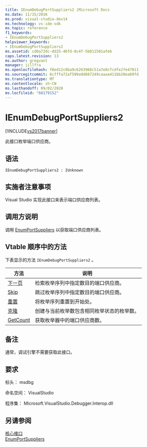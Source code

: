 ```yaml
---
title: IEnumDebugPortSuppliers2 |Microsoft Docs
ms.date: 11/15/2016
ms.prod: visual-studio-dev14
ms.technology: vs-ide-sdk
ms.topic: reference
f1_keywords:
- IEnumDebugPortSuppliers2
helpviewer_keywords:
- IEnumDebugPortSuppliers2
ms.assetid: cd0a73dc-dd25-46fd-8c4f-5b011501afeb
caps.latest.revision: 13
ms.author: gregvanl
manager: jillfra
ms.openlocfilehash: f8ed12c0ba9c6263968c51a7e8cfcdfe2fe47011
ms.sourcegitcommit: 6cfffa72af599a9d667249caaaa411bb28ea69fd
ms.translationtype: MT
ms.contentlocale: zh-CN
ms.lasthandoff: 09/02/2020
ms.locfileid: "68179152"
---
```

# <a name="ienumdebugportsuppliers2"></a>IEnumDebugPortSuppliers2
[!INCLUDE[vs2017banner](../../../includes/vs2017banner.md)]

此接口枚举端口供应商。  
  
## <a name="syntax"></a>语法  
  
```  
IEnumDebugPortSuppliers2 : IUnknown  
```  
  
## <a name="notes-for-implementers"></a>实施者注意事项  
 Visual Studio 实现此接口来表示端口供应商列表。  
  
## <a name="notes-for-callers"></a>调用方说明  
 调用 [EnumPortSuppliers](../../../extensibility/debugger/reference/idebugcoreserver2-enumportsuppliers.md) 以获取端口供应商列表。  
  
## <a name="methods-in-vtable-order"></a>Vtable 顺序中的方法  
 下表显示的方法 `IEnumDebugPortSuppliers2` 。  
  
|方法|说明|  
|------------|-----------------|  
|[下一页](../../../extensibility/debugger/reference/ienumdebugportsuppliers2-next.md)|检索枚举序列中指定数目的端口供应商。|  
|[Skip](../../../extensibility/debugger/reference/ienumdebugportsuppliers2-skip.md)|跳过枚举序列中指定数目的端口供应商。|  
|[重置](../../../extensibility/debugger/reference/ienumdebugportsuppliers2-reset.md)|将枚举序列重置到开始处。|  
|[克隆](../../../extensibility/debugger/reference/ienumdebugportsuppliers2-clone.md)|创建与当前枚举数包含相同枚举状态的枚举数。|  
|[GetCount](../../../extensibility/debugger/reference/ienumdebugportsuppliers2-getcount.md)|获取枚举器中的端口供应商数。|  
  
## <a name="remarks"></a>备注  
 通常，调试引擎不需要获取此接口。  
  
## <a name="requirements"></a>要求  
 标头： msdbg  
  
 命名空间： VisualStudio  
  
 程序集： Microsoft.VisualStudio.Debugger.Interop.dll  
  
## <a name="see-also"></a>另请参阅  
 [核心接口](../../../extensibility/debugger/reference/core-interfaces.md)   
 [EnumPortSuppliers](../../../extensibility/debugger/reference/idebugcoreserver2-enumportsuppliers.md)
